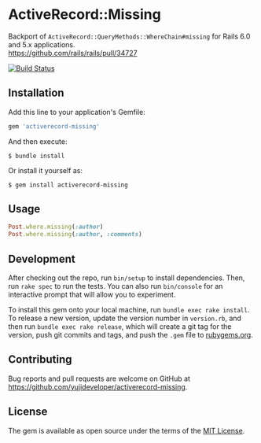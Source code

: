 # ActiveRecord::Missing

Backport of `ActiveRecord::QueryMethods::WhereChain#missing` for Rails 6.0 and 5.x applications.  
https://github.com/rails/rails/pull/34727

[![Build Status](https://travis-ci.com/yujideveloper/activerecord-missing.svg?branch=master)](https://travis-ci.com/yujideveloper/activerecord-missing)

## Installation

Add this line to your application's Gemfile:

```ruby
gem 'activerecord-missing'
```

And then execute:

    $ bundle install

Or install it yourself as:

    $ gem install activerecord-missing

## Usage

``` ruby
Post.where.missing(:author)
Post.where.missing(:author, :comments)
```

## Development

After checking out the repo, run `bin/setup` to install dependencies. Then, run `rake spec` to run the tests. You can also run `bin/console` for an interactive prompt that will allow you to experiment.

To install this gem onto your local machine, run `bundle exec rake install`. To release a new version, update the version number in `version.rb`, and then run `bundle exec rake release`, which will create a git tag for the version, push git commits and tags, and push the `.gem` file to [rubygems.org](https://rubygems.org).

## Contributing

Bug reports and pull requests are welcome on GitHub at https://github.com/yujideveloper/activerecord-missing.


## License

The gem is available as open source under the terms of the [MIT License](https://opensource.org/licenses/MIT).
